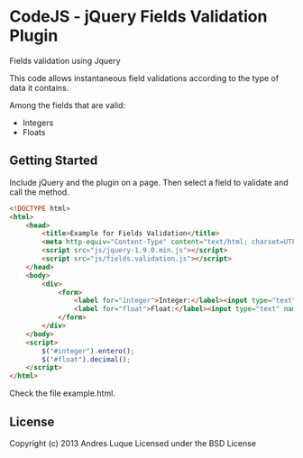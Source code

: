 CodeJS - jQuery Fields Validation Plugin
================================

Fields validation using Jquery

This code allows instantaneous field validations according to the type of data it contains.

Among the fields that are valid:

* Integers
* Floats

## Getting Started

Include jQuery and the plugin on a page. Then select a field to validate and call the method.

```html
<!DOCTYPE html>
<html>
    <head>
        <title>Example for Fields Validation</title>
        <meta http-equiv="Content-Type" content="text/html; charset=UTF-8">
        <script src="js/jquery-1.9.0.min.js"></script>
        <script src="js/fields.validation.js"></script>
    </head>
    <body>
        <div>
            <form>
                <label for="integer">Integer:</label><input type="text" name="integer" id="integer" /><br />
                <label for="float">Float:</label><input type="text" name="float" id="float" />
            </form>
        </div>
    </body>
    <script>
        $("#integer").entero();
        $("#float").decimal();
    </script>
</html>
```
Check the file example.html.

## License
Copyright (c) 2013 Andres Luque
Licensed under the BSD License